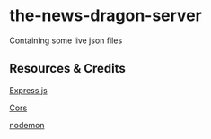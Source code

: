 # the-news-dragon-server
Containing some live json files

## Resources & Credits
[Express js](https://expressjs.com/en/starter/installing.html)

[Cors](http://expressjs.com/en/resources/middleware/cors.html)

[nodemon](https://www.npmjs.com/package/nodemon)